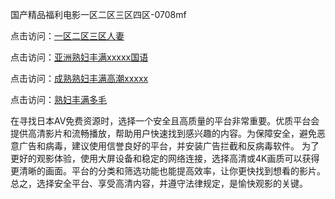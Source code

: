 国产精品福利电影一区二区三区四区-0708mf

点击访问：<a href="https://bered.pages.dev/">一区二区三区人妻</a>

点击访问：<a href="https://rtj-3zo.pages.dev/">亚洲熟妇丰满xxxxx国语</a>

点击访问：<a href="https://vassv.pages.dev/">成熟熟妇丰满高潮xxxxx</a>

点击访问：<a href="https://gsd-agv.pages.dev/">熟妇丰满多毛</a>

在寻找日本AV免费资源时，选择一个安全且高质量的平台非常重要。优质平台会提供高清影片和流畅播放，帮助用户快速找到感兴趣的内容。为保障安全，避免恶意广告和病毒，建议使用信誉良好的平台，并安装广告拦截和反病毒软件。
为了更好的观影体验，使用大屏设备和稳定的网络连接，选择高清或4K画质可以获得更清晰的画面。平台的分类和筛选功能也能提高效率，让你更快找到想看的影片。
总之，选择安全平台、享受高清内容，并遵守法律规定，是愉快观影的关键。


<span style="display:none;">[Canonical link](）</span>


